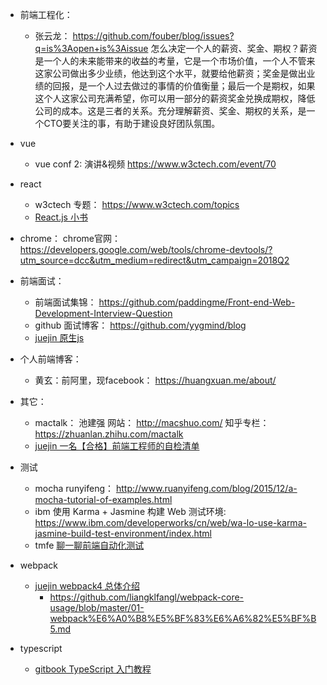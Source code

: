- 前端工程化：
  - 张云龙： https://github.com/fouber/blog/issues?q=is%3Aopen+is%3Aissue
    怎么决定一个人的薪资、奖金、期权？薪资是一个人的未来能带来的收益的考量，它是一个市场价值，一个人不管来这家公司做出多少业绩，他达到这个水平，就要给他薪资；奖金是做出业绩的回报，是一个人过去做过的事情的价值衡量；最后一个是期权，如果这个人这家公司充满希望，你可以用一部分的薪资奖金兑换成期权，降低公司的成本。这是三者的关系。充分理解薪资、奖金、期权的关系，是一个CTO要关注的事，有助于建设良好团队氛围。

- vue
  - vue conf 2: 演讲&视频  https://www.w3ctech.com/event/70

- react
  - w3ctech 专题： https://www.w3ctech.com/topics
  - [React.js 小书](http://huziketang.mangojuice.top/books/react/lesson1)


- chrome：
  chrome官网： https://developers.google.com/web/tools/chrome-devtools/?utm_source=dcc&utm_medium=redirect&utm_campaign=2018Q2

- 前端面试：
  - 前端面试集锦： https://github.com/paddingme/Front-end-Web-Development-Interview-Question
  - github 面试博客： https://github.com/yygmind/blog
  - [juejin 原生js](https://juejin.im/post/5cab0c45f265da2513734390)

- 个人前端博客：
  - 黄玄：前阿里，现facebook： https://huangxuan.me/about/

- 其它：
  - mactalk： 池建强 网站： http://macshuo.com/ 知乎专栏：https://zhuanlan.zhihu.com/mactalk
  - [juejin 一名【合格】前端工程师的自检清单](https://juejin.im/post/5cc1da82f265da036023b628)

- 测试
	- mocha runyifeng： http://www.ruanyifeng.com/blog/2015/12/a-mocha-tutorial-of-examples.html
	- ibm 使用 Karma + Jasmine 构建 Web 测试环境: https://www.ibm.com/developerworks/cn/web/wa-lo-use-karma-jasmine-build-test-environment/index.html
	- tmfe [聊一聊前端自动化测试](https://github.com/tmallfe/tmallfe.github.io/issues/37#)

- webpack
  - [juejin webpack4 总体介绍](https://juejin.im/post/5cb36a3ef265da03a1581d6d#heading-15)
	- https://github.com/liangklfangl/webpack-core-usage/blob/master/01-webpack%E6%A0%B8%E5%BF%83%E6%A6%82%E5%BF%B5.md

- typescript
  - [gitbook TypeScript 入门教程](https://ts.xcatliu.com/)